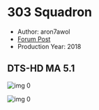 # 303 Squadron

* Author: aron7awol
* [Forum Post](https://www.avsforum.com/threads/bass-eq-for-filtered-movies.2995212/post-58070870)
* Production Year: 2018

## DTS-HD MA 5.1

![img 0](https://i.imgur.com/0orHkx2.jpg)

![img 0](https://i.imgur.com/5Rjh6gA.jpg)

